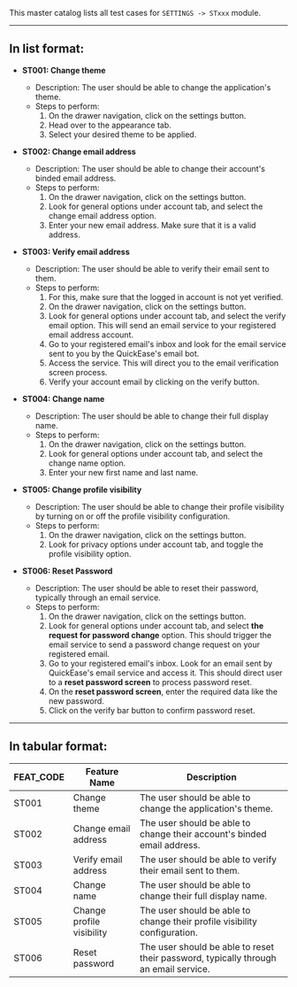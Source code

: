 This master catalog lists all test cases for `SETTINGS -> STxxx` module.

---

## In list format:

- **ST001: Change theme**

  - Description: The user should be able to change the application's theme.
  - Steps to perform:
    1. On the drawer navigation, click on the settings button.
    2. Head over to the appearance tab.
    3. Select your desired theme to be applied.

- **ST002: Change email address**

  - Description: The user should be able to change their account's binded email address.
  - Steps to perform:
    1. On the drawer navigation, click on the settings button.
    2. Look for general options under account tab, and select the change email address option.
    3. Enter your new email address. Make sure that it is a valid address.

- **ST003: Verify email address**

  - Description: The user should be able to verify their email sent to them.
  - Steps to perform:
    1. For this, make sure that the logged in account is not yet verified.
    2. On the drawer navigation, click on the settings button.
    3. Look for general options under account tab, and select the verify email option. This will send an email service to your registered email address account.
    4. Go to your registered email's inbox and look for the email service sent to you by the QuickEase's email bot.
    5. Access the service. This will direct you to the email verification screen process.
    6. Verify your account email by clicking on the verify button.

- **ST004: Change name**

  - Description: The user should be able to change their full display name.
  - Steps to perform:
    1. On the drawer navigation, click on the settings button.
    2. Look for general options under account tab, and select the change name option.
    3. Enter your new first name and last name.

- **ST005: Change profile visibility**

  - Description: The user should be able to change their profile visibility by turning on or off the profile visibility configuration.
  - Steps to perform:
    1. On the drawer navigation, click on the settings button.
    2. Look for privacy options under account tab, and toggle the profile visibility option.

- **ST006: Reset Password**

  - Description: The user should be able to reset their password, typically through an email service.
  - Steps to perform:
    1. On the drawer navigation, click on the settings button.
    2. Look for general options under account tab, and select **the request for password change** option. This should trigger the email service to send a password change request on your registered email.
    3. Go to your registered email's inbox. Look for an email sent by QuickEase's email service and access it. This should direct user to a **reset password screen** to process password reset.
    4. On the **reset password screen**, enter the required data like the new password.
    5. Click on the verify bar button to confirm password reset.

---

## In tabular format:

| FEAT_CODE | Feature Name              | Description                                                                          |
| --------- | ------------------------- | ------------------------------------------------------------------------------------ |
| ST001     | Change theme              | The user should be able to change the application's theme.                           |
| ST002     | Change email address      | The user should be able to change their account's binded email address.              |
| ST003     | Verify email address      | The user should be able to verify their email sent to them.                          |
| ST004     | Change name               | The user should be able to change their full display name.                           |
| ST005     | Change profile visibility | The user should be able to change their profile visibility configuration.            |
| ST006     | Reset password            | The user should be able to reset their password, typically through an email service. |
